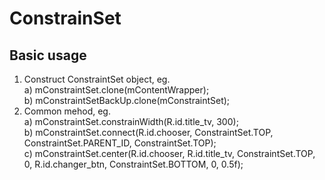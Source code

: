 # ConstrainSet
## Basic usage
1. Construct ConstraintSet object, eg.  
    a) mConstraintSet.clone(mContentWrapper);  
    b) mConstraintSetBackUp.clone(mConstraintSet);  
2. Common mehod, eg.  
    a) mConstraintSet.constrainWidth(R.id.title_tv, 300);  
    b) mConstraintSet.connect(R.id.chooser, ConstraintSet.TOP, ConstraintSet.PARENT_ID, ConstraintSet.TOP);  
    c) mConstraintSet.center(R.id.chooser, R.id.title_tv, ConstraintSet.TOP, 0, R.id.changer_btn, ConstraintSet.BOTTOM, 0, 0.5f);  